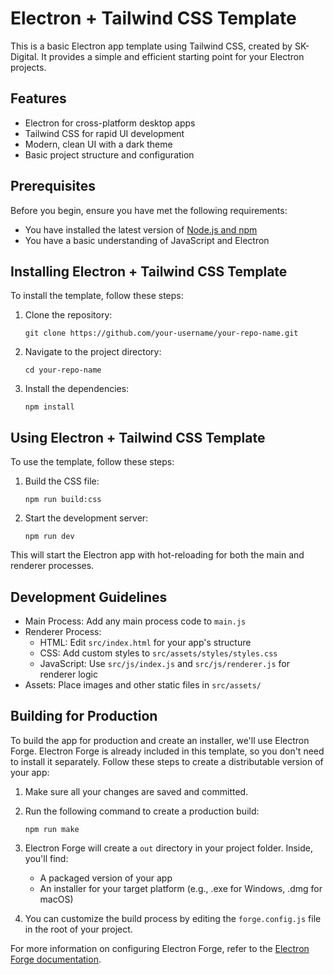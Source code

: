 # Electron + Tailwind CSS Template

This is a basic Electron app template using Tailwind CSS, created by SK-Digital. It provides a simple and efficient starting point for your Electron projects.

## Features

- Electron for cross-platform desktop apps
- Tailwind CSS for rapid UI development
- Modern, clean UI with a dark theme
- Basic project structure and configuration

## Prerequisites

Before you begin, ensure you have met the following requirements:

- You have installed the latest version of [Node.js and npm](https://nodejs.org/)
- You have a basic understanding of JavaScript and Electron

## Installing Electron + Tailwind CSS Template

To install the template, follow these steps:

1. Clone the repository:
   ```
   git clone https://github.com/your-username/your-repo-name.git
   ```
2. Navigate to the project directory:
   ```
   cd your-repo-name
   ```
3. Install the dependencies:
   ```
   npm install
   ```

## Using Electron + Tailwind CSS Template

To use the template, follow these steps:

1. Build the CSS file:
   ```
   npm run build:css
   ```
2. Start the development server:
   ```
   npm run dev
   ```

This will start the Electron app with hot-reloading for both the main and renderer processes.

## Development Guidelines

- Main Process: Add any main process code to `main.js`
- Renderer Process: 
  - HTML: Edit `src/index.html` for your app's structure
  - CSS: Add custom styles to `src/assets/styles/styles.css`
  - JavaScript: Use `src/js/index.js` and `src/js/renderer.js` for renderer logic
- Assets: Place images and other static files in `src/assets/`

## Building for Production

To build the app for production and create an installer, we'll use Electron Forge. Electron Forge is already included in this template, so you don't need to install it separately. Follow these steps to create a distributable version of your app:

1. Make sure all your changes are saved and committed.

2. Run the following command to create a production build:
   ```
   npm run make
   ```

3. Electron Forge will create a `out` directory in your project folder. Inside, you'll find:
   - A packaged version of your app
   - An installer for your target platform (e.g., .exe for Windows, .dmg for macOS)

4. You can customize the build process by editing the `forge.config.js` file in the root of your project.

For more information on configuring Electron Forge, refer to the [Electron Forge documentation](https://www.electronforge.io/).
